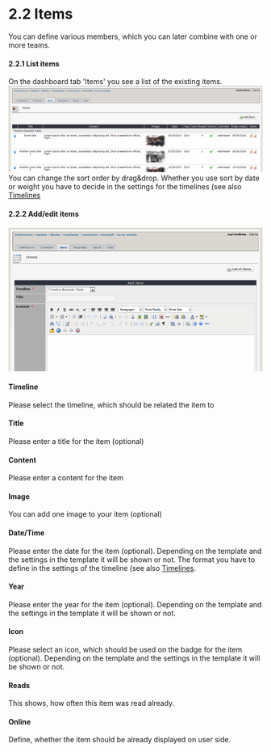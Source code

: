 # 2.2 Items

You can define various members, which you can later combine with one or more teams.

#### 2.2.1 List items
On the dashboard tab 'Items' you see a list of the existing items.
![](../assets/2admin_items_list.png)
You can change the sort order by drag&drop. Whether you use sort by date or weight you have to decide in the settings for the timelines (see also [Timelines](2admin_timelines.md)

#### 2.2.2 Add/edit items
![](../assets/2admin_items_add.png)

#### Timeline
Please select the timeline, which should be related the item to

#### Title
Please enter a title for the item (optional)

#### Content
Please enter a content for the item

#### Image
You can add one image to your item (optional)

#### Date/Time
Please enter the date for the item (optional). Depending on the template and the settings in the template it will be shown or not.
The format you have to define in the settings of the timeline (see also [Timelines](2admin_timelines.md).

#### Year
Please enter the year for the item (optional). Depending on the template and the settings in the template it will be shown or not.

#### Icon
Please select an icon, which should be used on the badge for the item (optional). Depending on the template and the settings in the template it will be shown or not.

#### Reads
This shows, how often this item was read already.

#### Online
Define, whether the item should be already displayed on user side.
